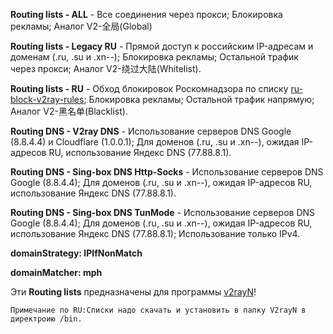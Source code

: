 **Routing lists - ALL** - Все соединения через прокси; Блокировка рекламы; Аналог V2-全局(Global)

**Routing lists - Legacy RU** - Прямой доступ к российским IP-адресам и доменам (.ru, .su и .xn--); Блокировка рекламы; Остальной трафик через прокси; Аналог V2-绕过大陆(Whitelist).

**Routing lists - RU** - Обход блокировок Роскомнадзора по списку [ru-block-v2ray-rules](https://github.com/Nidelon/ru-block-v2ray-rules); Блокировка рекламы; Остальной трафик напрямую; Аналог V2-黑名单(Blacklist).

**Routing DNS - V2ray DNS** - Использование серверов DNS Google (8.8.4.4) и Cloudflare (1.0.0.1); Для доменов (.ru, .su и .xn--), ожидая IP-адресов RU, использование Яндекс DNS (77.88.8.1).

**Routing DNS - Sing-box DNS Http-Socks** - Использование серверов DNS Google (8.8.4.4); Для доменов (.ru, .su и .xn--), ожидая IP-адресов RU, использование Яндекс DNS (77.88.8.1).

**Routing DNS - Sing-box DNS TunMode** - Использование серверов DNS Google (8.8.4.4); Для доменов (.ru, .su и .xn--), ожидая IP-адресов RU, использование Яндекс DNS (77.88.8.1); Использование только IPv4.

**domainStrategy: IPIfNonMatch**

**domainMatcher: mph**

Эти **Routing lists** предназначены для программы [v2rayN](https://github.com/2dust/v2rayN)!

`Примечание по RU:Списки надо скачать и установить в папку V2rayN в директроию /bin.`
